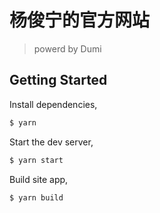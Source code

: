 # 杨俊宁的官方网站

> powerd by Dumi

## Getting Started

Install dependencies,

```bash
$ yarn
```

Start the dev server,

```bash
$ yarn start
```

Build site app,

```bash
$ yarn build
```
